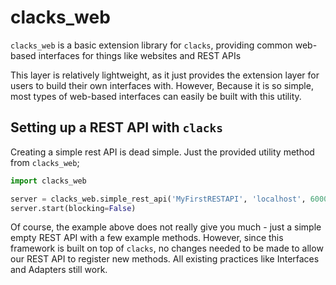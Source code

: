 # clacks_web

`clacks_web` is a basic extension library for `clacks`, providing common web-based interfaces for things like websites
and REST APIs

This layer is relatively lightweight, as it just provides the extension layer for users to build their own interfaces
with. However, Because it is so simple, most types of web-based interfaces can easily be built with this utility.


## Setting up a REST API with `clacks`

Creating a simple rest API is dead simple. Just the provided utility method from `clacks_web`;

```python
import clacks_web

server = clacks_web.simple_rest_api('MyFirstRESTAPI', 'localhost', 6000)
server.start(blocking=False)
```

Of course, the example above does not really give you much - just a simple empty REST API with a few example methods.
However, since this framework is built on top of `clacks`, no changes needed to be made to allow our REST API to 
register new methods. All existing practices like Interfaces and Adapters still work.
